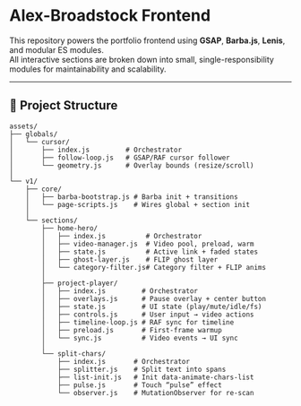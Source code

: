 # Alex-Broadstock Frontend

This repository powers the portfolio frontend using **GSAP**, **Barba.js**, **Lenis**, and modular ES modules.  
All interactive sections are broken down into small, single-responsibility modules for maintainability and scalability.  

---

## 📂 Project Structure
```text
assets/
├── globals/
│   └── cursor/
│       ├── index.js         # Orchestrator
│       ├── follow-loop.js   # GSAP/RAF cursor follower
│       └── geometry.js      # Overlay bounds (resize/scroll)
│
└── v1/
    ├── core/
    │   ├── barba-bootstrap.js # Barba init + transitions
    │   └── page-scripts.js    # Wires global + section init
    │
    └── sections/
        ├── home-hero/
        │   ├── index.js          # Orchestrator
        │   ├── video-manager.js  # Video pool, preload, warm
        │   ├── state.js          # Active link + faded states
        │   ├── ghost-layer.js    # FLIP ghost layer
        │   └── category-filter.js# Category filter + FLIP anims
        │
        ├── project-player/
        │   ├── index.js         # Orchestrator
        │   ├── overlays.js      # Pause overlay + center button
        │   ├── state.js         # UI state (play/mute/idle/fs)
        │   ├── controls.js      # User input → video actions
        │   ├── timeline-loop.js # RAF sync for timeline
        │   ├── preload.js       # First-frame warmup
        │   └── sync.js          # Video events → UI sync
        │
        └── split-chars/
            ├── index.js       # Orchestrator
            ├── splitter.js    # Split text into spans
            ├── list-init.js   # Init data-animate-chars-list
            ├── pulse.js       # Touch “pulse” effect
            └── observer.js    # MutationObserver for re-scan
